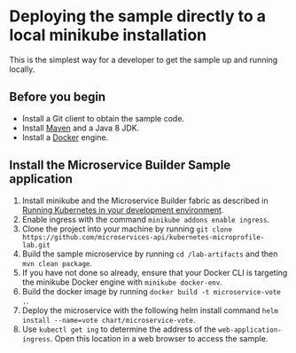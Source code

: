 # Deploying the sample directly to a local minikube installation

This is the simplest way for a developer to get the sample up and running locally.

## Before you begin

* Install a Git client to obtain the sample code.
* Install [Maven](https://maven.apache.org/download.cgi) and a Java 8 JDK.
* Install a [Docker](https://docs.docker.com/engine/installation/) engine.

## Install the Microservice Builder Sample application

1. Install minikube and the Microservice Builder fabric as described in [Running Kubernetes in your development environment](https://www.ibm.com/support/knowledgecenter/SS5PWC/setup.html).
1. Enable ingress with the command `minikube addons enable ingress`.
1. Clone the project into your machine by running `git clone https://github.com/microservices-api/kubernetes-microprofile-lab.git`
1. Build the sample microservice by running `cd /lab-artifacts` and then  `mvn clean package`.
1. If you have not done so already, ensure that your Docker CLI is targeting the minikube Docker engine with `minikube docker-env`.
1. Build the docker image by running `docker build -t microservice-vote .`.
1. Deploy the microservice with the following helm install command `helm install --name=vote chart/microservice-vote`.
1. Use `kubectl get ing` to determine the address of the `web-application-ingress`. Open this location in a web browser to access the sample. 
